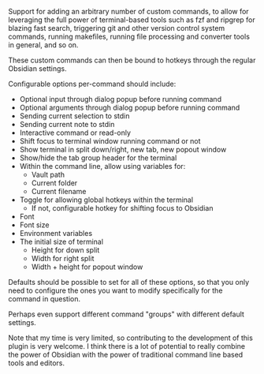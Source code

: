 Support for adding an arbitrary number of custom commands, to allow for leveraging the full power of terminal-based tools such as fzf and ripgrep for blazing fast search, triggering git and other version control system commands, running makefiles, running file processing and converter tools in general, and so on.

These custom commands can then be bound to hotkeys through the regular Obsidian settings.

Configurable options per-command should include:
- Optional input through dialog popup before running command
- Optional arguments through dialog popup before running command
- Sending current selection to stdin
- Sending current note to stdin
- Interactive command or read-only
- Shift focus to terminal window running command or not
- Show terminal in split down/right, new tab, new popout window
- Show/hide the tab group header for the terminal
- Within the command line, allow using variables for:
    - Vault path
    - Current folder
    - Current filename
- Toggle for allowing global hotkeys within the terminal
    - If not, configurable hotkey for shifting focus to Obsidian
- Font
- Font size
- Environment variables
- The initial size of terminal
    - Height for down split
    - Width for right split
    - Width + height for popout window

Defaults should be possible to set for all of these options,
so that you only need to configure the ones you want to modify specifically for the command in question.

Perhaps even support different command "groups" with different default settings.

Note that my time is very limited, so contributing to the development of this plugin is very welcome. I think there is a lot of potential to really combine the power of Obsidian with the power of traditional command line based tools and editors.
